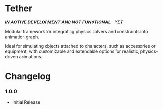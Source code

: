 # Tether

***IN ACTIVE DEVELOPMENT AND NOT FUNCTIONAL - YET***

Modular framework for integrating physics solvers and constraints into animation graph.

Ideal for simulating objects attached to characters, such as accessories or equipment, with customizable and extendable options for realistic, physics-driven animations.

# Changelog

### 1.0.0
* Initial Release
